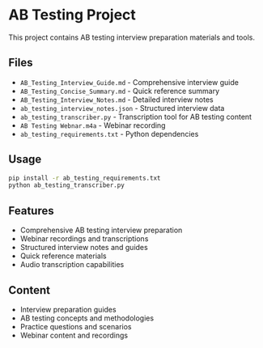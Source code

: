 # AB Testing Project

This project contains AB testing interview preparation materials and tools.

## Files

- `AB_Testing_Interview_Guide.md` - Comprehensive interview guide
- `AB_Testing_Concise_Summary.md` - Quick reference summary
- `AB_Testing_Interview_Notes.md` - Detailed interview notes
- `ab_testing_interview_notes.json` - Structured interview data
- `ab_testing_transcriber.py` - Transcription tool for AB testing content
- `AB Testing Webnar.m4a` - Webinar recording
- `ab_testing_requirements.txt` - Python dependencies

## Usage

```bash
pip install -r ab_testing_requirements.txt
python ab_testing_transcriber.py
```

## Features

- Comprehensive AB testing interview preparation
- Webinar recordings and transcriptions
- Structured interview notes and guides
- Quick reference materials
- Audio transcription capabilities

## Content

- Interview preparation guides
- AB testing concepts and methodologies
- Practice questions and scenarios
- Webinar content and recordings



